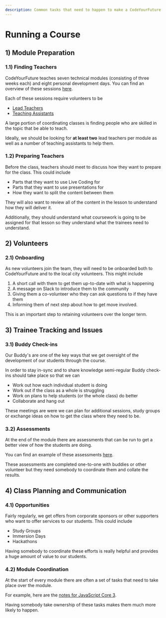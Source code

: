 ```yaml
---
description: Common tasks that need to happen to make a CodeYourFuture course work
---
```


# Running a Course

## 1) Module Preparation

### 1.1) Finding Teachers

CodeYourFuture teaches seven technical modules (consisting of three weeks each) and eight personal development days. You can find an overview of these sessions [here](https://syllabus.codeyourfuture.io/overview).

Each of these sessions require volunteers to be 

* [Lead Teachers](../../teams/education/education-roles/lead-teacher.md)
* [Teaching Assistants](../../teams/education/education-roles/teaching-assitant.md)

A large portion of coordinating classes is finding people who are skilled in the topic that be able to teach. 

Ideally, we should be looking for **at least two** lead teachers per module as well as a number of teaching assistants to help them.

### 1.2) Preparing Teachers

Before the class, teachers should meet to discuss how they want to prepare for the class. This could include

* Parts that they want to use Live Coding for
* Parts that they want to use presentations for
* How they want to split the content between them

They will also want to review all of the content in the lesson to understand how they will deliver it.

Additionally, they should understand what coursework is going to be assigned for that lesson so they understand what the trainees need to understand. 

## 2) Volunteers

### 2.1) Onboarding

As new volunteers join the team, they will need to be onboarded both to CodeYourFuture and to the local city volunteers. This might include

1. A short call with them to get them up-to-date with what is happening
2. A message on Slack to introduce them to the community
3. Giving them a co-volunteer who they can ask questions to if they have them
4. Informing them of next step about how to get move involved.

This is an important step to retaining volunteers over the longer term.

## 3) Trainee Tracking and Issues

### 3.1) Buddy Check-ins

Our Buddy's are one of the key ways that we get oversight of the development of our students through the course.

In order to stay in-sync and to share knowledge semi-regular Buddy check-ins should take place so that we can 

* Work out how each individual student is doing
* Work out if the class as a whole is struggling
* Work on plans to help students (or the whole class) do better
* Collaborate and hang out

These meetings are were we can plan for additional sessions, study groups or exchange ideas on how to get the class where they need to be.

### 3.2) Assessments

At the end of the module there are assessments that can be run to get a better view of how the students are doing.

You can find an example of these assessments [here](https://github.com/CodeYourFuture/JavaScript-Core-2-Assessment).

These assessments are completed one-to-one with buddies or other volunteer but they need somebody to coordinate them and collate the results. 

## 4) Class Planning and Communication

### 4.1) Opportunities

Fairly regularly, we get offers from corporate sponsors or other supporters who want to offer services to our students. This could include

* Study Groups
* Immersion Days
* Hackathons

Having somebody to coordinate these efforts is really helpful and provides a huge amount of value to our students.

### 4.2) Module Coordination

At the start of every module there are often a set of tasks that need to take place over the module. 

For example, here are the [notes for JavaScript Core 3](https://syllabus.codeyourfuture.io/js-core-3/coordinator).

Having somebody take ownership of these tasks makes them much more likely to happen.
